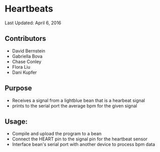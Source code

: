 # Heartbeats 
Last Updated: April 6, 2016

## Contributors
* David Bernstein
* Gabriella Bova
* Chase Conley
* Flora Liu
* Dani Kupfer

## Purpose
*  Receives a signal from a lightblue bean that is a hearbeat signal 
*  prints to the serial port the average bpm for the given signal

## Usage: 
*  Compile and upload the program to a bean
*  Connect the HEART pin to the signal pin for the heartbeat sensor
*  Interface bean's serial port with another device to process bpm data
  


